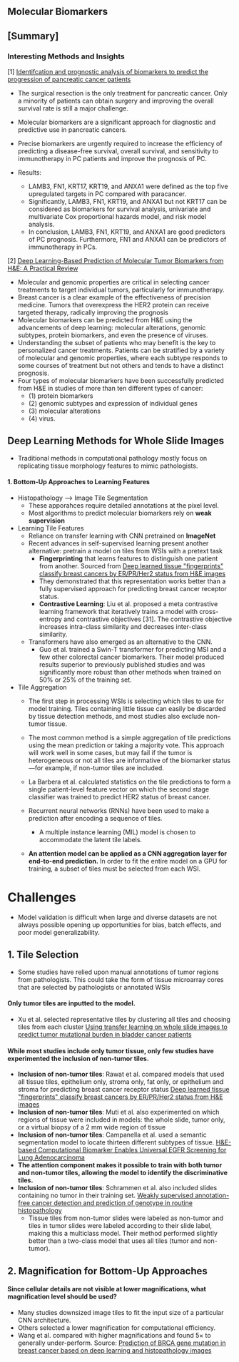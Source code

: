 ## Molecular Biomarkers

## [Summary]
### Interesting Methods and Insights
[1] [Identifcation and prognostic analysis of biomarkers to predict the progression of pancreatic cancer patients](https://molmed.biomedcentral.com/articles/10.1186/s10020-022-00467-8)

- The surgical resection is the only treatment for pancreatic cancer. Only a minority of patients can obtain surgery and improving the overall survival rate is still a major challenge. 
- Molecular biomarkers are a significant approach for diagnostic and predictive use in pancreatic cancers.
- Precise biomarkers are urgently required to increase the efficiency of predicting a disease-free survival, overall survival, and sensitivity to immunotherapy in PC patients and improve the prognosis of PC. 

- Results: 
    - LAMB3, FN1, KRT17, KRT19, and ANXA1 were defined as the top five upregulated targets in PC compared with paracancer.
    - Significantly, LAMB3, FN1, KRT19, and ANXA1 but not KRT17 can be considered as biomarkers for survival analysis, univariate and multivariate Cox proportional hazards model, and risk model analysis.
    - In conclusion, LAMB3, FN1, KRT19, and ANXA1 are good predictors of PC prognosis. Furthermore, FN1 and ANXA1 can be predictors of immunotherapy in PCs.

[2] [Deep Learning-Based Prediction of Molecular Tumor Biomarkers from H&E: A Practical Review](https://www.mdpi.com/2075-4426/12/12/2022/pdf)

- Molecular and genomic properties are critical in selecting cancer treatments to target individual tumors, particularly for immunotherapy. 
- Breast cancer is a clear example of the effectiveness of precision medicine. Tumors that overexpress the HER2 protein can receive targeted therapy, radically improving the prognosis
- Molecular biomarkers can be predicted from H&E using the advancements of deep learning: molecular alterations, genomic subtypes, protein biomarkers, and even the presence of viruses.
- Understanding the subset of patients who may benefit is the key to personalized cancer treatments. Patients can be stratified by a variety of molecular and genomic properties, where each subtype responds to some courses of treatment but not others and tends to have a distinct prognosis.
- Four types of molecular biomarkers have been successfully predicted from H&E in studies of more than ten different types of cancer: 
    - (1) protein biomarkers
    - (2) genomic subtypes and expression of individual genes 
    - (3) molecular alterations
    - (4) virus. 

## Deep Learning Methods for Whole Slide Images
- Traditional methods in computational pathology mostly focus on replicating tissue morphology features to mimic pathologists.

#### 1. Bottom-Up Approaches to Learning Features
- Histopathology --> Image Tile Segmentation
    - These apporahces require detailed annotations at the pixel level.
    - Most algorithms to predict molecular biomarkers rely on **weak supervision**
- Learning Tile Features
    - Reliance on transfer learning with CNN pretrained on **ImageNet**
    - Recent advances in self-supervised learning present another alternative: pretrain a model on tiles from WSIs with a pretext task
        - **Fingerprinting** that learns features to distinguish one patient from another. Sourced from [Deep learned tissue "fingerprints" classify breast cancers by ER/PR/Her2 status from H&E images](https://www.nature.com/articles/s41598-020-64156-4)
        - They demonstrated that this representation works better than a fully supervised approach for predicting breast cancer receptor status.
        - **Contrastive Learning**: Liu et al. proposed a meta contrastive learning framework that iteratively trains a model with cross-entropy and contrastive objectives [31]. The contrastive objective increases intra-class similarity and decreases inter-class similarity.
    - Transformers have also emerged as an alternative to the CNN. 
        - Guo et al. trained a Swin-T transformer for predicting MSI and a few other colorectal cancer biomarkers. Their model produced results superior to previously published studies and was significantly more robust than other methods when trained on 50% or 25% of the training set.
- Tile Aggregation
    - The first step in processing WSIs is selecting which tiles to use for model training. Tiles containing little tissue can easily be discarded by tissue detection methods, and most studies also exclude non-tumor tissue.
    - The most common method is a simple aggregation of tile predictions using the mean prediction or taking a majority vote. This approach will work well in some cases, but may fail if the tumor is heterogeneous or not all tiles are informative of the biomarker status—for example, if non-tumor tiles are included.
    - La Barbera et al. calculated statistics on the tile predictions to form a single patient-level feature vector on which the second stage classifier was trained to predict HER2 status of breast cancer.

    - Recurrent neural networks (RNNs) have been used to make a prediction after encoding a sequence of tiles.
        -  A multiple instance learning (MIL) model is chosen to accommodate the latent tile labels.
    - **An attention model can be applied as a CNN aggregation layer for end-to-end prediction.** In order to fit the entire model on a GPU for training, a subset of tiles must be selected from each WSI.


# Challenges
- Model validation is difficult when large and diverse datasets are not always possible opening up opportunities for bias, batch effects, and poor model generalizability. 

## 1. Tile Selection
- Some studies have relied upon manual annotations of tumor regions from pathologists. This could take the form of tissue microarray cores that are selected by pathologists or annotated WSIs
#### Only tumor tiles are inputted to the model.
- Xu et al. selected representative tiles by clustering all tiles and choosing tiles from each cluster [Using transfer learning on whole slide images to predict tumor mutational burden in bladder cancer patients](https://www.biorxiv.org/content/10.1101/554527v1)

#### While most studies include only tumor tissue, only few studies have experimented the inclusion of non-tumor tiles. 
- **Inclusion of non-tumor tiles**:  Rawat et al. compared models that used all tissue tiles, epithelium only, stroma only, fat only, or epithelium and stroma for predicting breast cancer receptor status [Deep learned tissue "fingerprints" classify breast cancers by ER/PR/Her2 status from H&E images](https://www.nature.com/articles/s41598-020-64156-4)
- **Inclusion of non-tumor tiles**: Muti et al. also experimented on which regions of tissue were included in models: the whole slide, tumor only, or a virtual biopsy of a 2 mm wide region of tissue
- **Inclusion of non-tumor tiles**: Campanella et al. used a semantic segmentation model to locate thirteen different subtypes of tissue. [H&E-based Computational Biomarker Enables Universal EGFR Screening for Lung Adenocarcinoma](https://arxiv.org/abs/2206.10573)
- **The attention component makes it possible to train with both tumor and non-tumor tiles, allowing the model to identify the discriminative tiles.**
- **Inclusion of non-tumor tiles**: Schrammen et al. also included slides containing no tumor in their training set. [ Weakly supervised annotation-free cancer detection and prediction of genotype in routine histopathology](https://pubmed.ncbi.nlm.nih.gov/34561876/)
    - Tissue tiles from non-tumor slides were labeled as non-tumor and tiles in tumor slides were labeled according to their slide label, making this a multiclass model. Their method performed slightly better than a two-class model that uses all tiles (tumor and non-tumor).

## 2. Magnification for Bottom-Up Approaches
#### Since cellular details are not visible at lower magnifications, what magnification level should be used?
- Many studies downsized image tiles to fit the input size of a particular CNN architecture.
- Others selected a lower magnification for computational efficiency.
- Wang et al. compared with higher magnifications and found 5× to generally under-perform. Source: [Prediction of BRCA gene mutation in breast cancer based on deep learning and histopathology images](https://pubmed.ncbi.nlm.nih.gov/34354733/) 